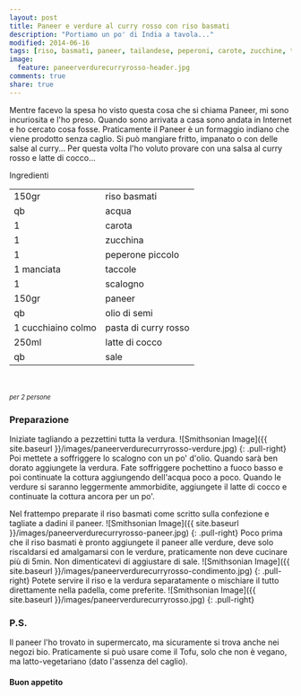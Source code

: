 ```yaml
---
layout: post
title: Paneer e verdure al curry rosso con riso basmati
description: "Portiamo un po' di India a tavola..."
modified: 2014-06-16
tags: [riso, basmati, paneer, tailandese, peperoni, carote, zucchine, taccole, curry, latte di cocco, asiatico]
image:
  feature: paneerverdurecurryrosso-header.jpg
comments: true
share: true
---
```


Mentre facevo la spesa ho visto questa cosa che si chiama Paneer, mi sono incuriosita e l'ho preso. Quando sono arrivata a casa sono andata in Internet e ho cercato cosa fosse. Praticamente il Paneer è un formaggio indiano che viene prodotto senza caglio. Si può mangiare fritto, impanato o con delle salse al curry... Per questa volta l'ho voluto provare con una salsa al curry rosso e latte di cocco... 


<div class="ingredients">
	<div class="ingredients-title">Ingredienti</div>
	<table>
		<tbody>
			<tr>
				<td>150gr</td>
				<td>riso basmati</td>
			</tr>
			<tr>
				<td>qb</td>
				<td>acqua</td>
			</tr>
			<tr>
				<td>1</td>
				<td>carota</td>
			</tr>
			<tr>
				<td>1</td>
				<td>zucchina</td>
			</tr>
			<tr>
				<td>1</td>
				<td>peperone piccolo</td>
			</tr>
			<tr>
				<td>1 manciata</td>
				<td>taccole</td>
			</tr>
			<tr>
				<td>1</td>
				<td>scalogno</td>
			</tr>
			<tr>
				<td>150gr</td>
				<td>paneer</td>
			</tr>
			<tr>
				<td>qb</td>
				<td>olio di semi</td>
			</tr>
			<tr>
				<td>1 cucchiaino colmo</td>
				<td>pasta di curry rosso</td>
			</tr>
			<tr>
				<td>250ml</td>
				<td>latte di cocco</td>
			</tr>
			<tr>
				<td>qb</td>
				<td>sale</td>
			</tr>
		</tbody>
	</table>
	<br></br>
	<i class="pull-right" style="font-size: 80%;">per 2 persone</i>
</div>


<h3>
	<font color="grey">
		<i class="icon-cogs"></i>
	</font> Preparazione
</h3>

Iniziate tagliando a pezzettini tutta la verdura.
![Smithsonian Image]({{ site.baseurl }}/images/paneerverdurecurryrosso-verdure.jpg)
{: .pull-right}
Poi mettete a soffriggere lo scalogno con un po' d'olio. Quando sarà ben dorato aggiungete la verdura. Fate soffriggere pochettino a fuoco basso e poi continuate la cottura aggiungendo dell'acqua poco a poco. Quando le verdure si saranno leggermente ammorbidite, aggiungete il latte di cocco e continuate la cottura ancora per un po'.

Nel frattempo preparate il riso basmati come scritto sulla confezione e tagliate a dadini il paneer.
![Smithsonian Image]({{ site.baseurl }}/images/paneerverdurecurryrosso-paneer.jpg)
{: .pull-right}
Poco prima che il riso basmati è pronto aggiungete il paneer alle verdure, deve solo riscaldarsi ed amalgamarsi con le verdure, praticamente non deve cucinare più di 5min. Non dimenticatevi di aggiustare di sale.
![Smithsonian Image]({{ site.baseurl }}/images/paneerverdurecurryrosso-condimento.jpg)
{: .pull-right}
Potete servire il riso e la verdura separatamente o mischiare il tutto direttamente nella padella, come preferite.
![Smithsonian Image]({{ site.baseurl }}/images/paneerverdurecurryrosso.jpg)
{: .pull-right}

<h3>
  <font color="#FFCC00">
    <i class="icon-lightbulb"></i>
  </font> P.S.
</h3>

Il paneer l'ho trovato in supermercato, ma sicuramente si trova anche nei negozi bio. Praticamente si può usare come il Tofu, solo che non è vegano, ma latto-vegetariano (dato l'assenza del caglio).


<h4>Buon appetito
	<font color="red">
		<i class="icon-smile"></i>
	</font>
</h4>
